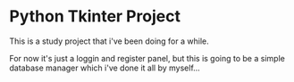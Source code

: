# Python Tkinter Project
This is a study project that i've been doing for a while.


For now it's just a loggin and register panel, but this is going to be a simple database manager which i've done it all by myself...
